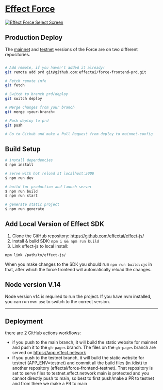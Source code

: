 # [Effect Force](https://app.effect.network)

[![Effect Force Select Screen](docs/Effect-Force_Select-Screen.gif)](https://app.effect.network)

## Production Deploy

The [mainnet](https://app.effect.network) and [testnet](https://testnet.effect.network) versions of the Force are on two different repositories.

```bash

# Add remote, if you haven't added it already!
git remote add prd git@github.com:effectai/force-frontend-prd.git

# Fetch remote info
git fetch

# Switch to branch prd/deploy
git switch deploy

# Merge changes from your branch
git merge <your-branch>

# Push deploy to prd
git push

# Go to Github and make a Pull Request from deploy to mainnet-config
```

## Build Setup

```bash
# install dependencies
$ npm install

# serve with hot reload at localhost:3000
$ npm run dev

# build for production and launch server
$ npm run build
$ npm run start

# generate static project
$ npm run generate
```

## Add Local Version of Effect SDK

1. Clone the GitHub repository: https://github.com/effectai/effect-js/
2. Install & build SDK: ```npm i && npm run build```
3. Link effect-js to local install:

```bash
npm link /path/to/effect-js/
```

When you make changes to the SDK you should run `npm run build:cjs` in that,
after which the force frontend will automatically reload the changes.

## Node version V.14

Node version v14 is required to run the project. If you have nvm installed, you can run `nvm use` to switch to the correct version.

---

## Deployment

there are 2 GitHub actions workflows:

- if you push to the main branch, it will build the static website for mainnet and push it to the `gh-pages` branch. The files on the `gh-pages` branch are served on https://app.effect.network
- if you push to the testnet branch, it will build the static website for testnet (APP_ENV=testnet) and commit all the build files (in /dist) to another repository (effectai/force-frontend-testnet). That repository is set to serve files to testnet.effect.network
main is protected and you cannot directly push to main, so best to first push/make a PR to testnet and from there we make a PR to main
